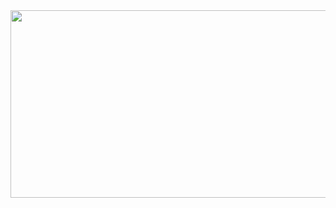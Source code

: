 <a href="https://www.gitanimals.org/en_US?utm_medium=image&utm_source=h5ng&utm_content=farm">
<img
  src="https://render.gitanimals.org/farms/h5ng"
  width="1200"
  height="300"
/>
</a>
